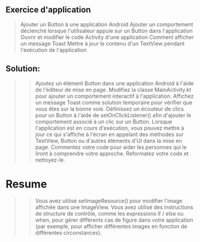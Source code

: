 ## Exercice d'application 
> Ajouter un Button à une application Android
> Ajouter un comportement déclenché lorsque l'utilisateur appuie sur un Button dans l'application
> Ouvrir et modifier le code Activity d'une application
> Comment afficher un message Toast
> Mettre à jour le contenu d'un TextView pendant l'exécution de l'application

## Solution:
>> Ajoutez un élément Button dans une application Android à l'aide de l'éditeur de mise en page.
>> Modifiez la classe MainActivity.kt pour ajouter un comportement interactif à l'application.
>> Affichez un message Toast comme solution temporaire pour vérifier que vous êtes sur la bonne voie.
>> Définissez un écouteur de clics pour un Button à l'aide de setOnClickListener() afin d'ajouter le comportement associé à un clic sur un Button.
>> Lorsque l'application est en cours d'exécution, vous pouvez mettre à jour ce qui s'affiche à l'écran en appelant des méthodes sur TextView, Button ou d'autres éléments d'UI dans la mise en page.
>> Commentez votre code pour aider les personnes qui le liront à comprendre votre approche.
Reformatez votre code et nettoyez-le.

# Resume
>> Vous avez utilisé setImageResource() pour modifier l'image affichée dans une ImageView.
>> Vous avez utilisé des instructions de structure de contrôle, comme les expressions if / else ou when, pour gérer différents cas de figure dans votre application (par exemple, pour afficher différentes images en fonction de différentes circonstances).